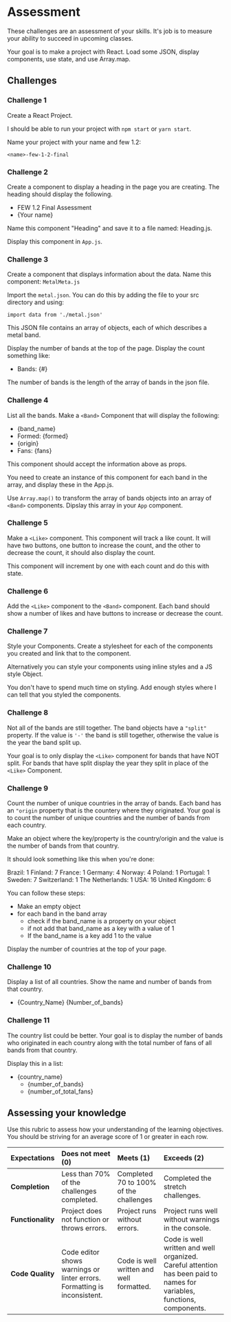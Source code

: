 # Assessment

These challenges are an assessment of your skills. It's job is to measure your ability to succeed in upcoming classes. 

Your goal is to make a project with React. Load some JSON, display components, use state, and use Array.map.

## Challenges 

### Challenge 1

Create a React Project.

I should be able to run your project with `npm start` or `yarn start`.

Name your project with your name and few 1.2:

`<name>-few-1-2-final`

### Challenge 2 

Create a component to display a heading in the page you are creating. The heading should display the following. 

- FEW 1.2 Final Assessment
- {Your name}

Name this component "Heading" and save it to a file named: Heading.js.

Display this component in `App.js`.

### Challenge 3

Create a component that displays information about the data. Name this component: `MetalMeta.js`

Import the `metal.json`. You can do this by adding the file to your src directory and using:

`import data from './metal.json'`

This JSON file contains an array of objects, each of which describes a metal band. 

Display the number of bands at the top of the page. Display the count something like:

- Bands: {#}

The number of bands is the length of the array of bands in the json file. 

### Challenge 4

List all the bands. Make a `<Band>` Component that will display the following: 

- {band_name}
- Formed: {formed}
- {origin}
- Fans: {fans}

This component should accept the information above as props.

You need to create an instance of this component for each band in the array, and display these in the App.js. 

Use `Array.map()` to transform the array of bands objects into an array of `<Band>` components. Dipslay this array in your `App` component. 

### Challenge 5

Make a `<Like>` component. This component will track a like count. It will have two buttons, one button to increase the count, and the other to decrease the count, it should also display the count.

This component will increment by one with each count and do this with state.

### Challenge 6 

Add the `<Like>` component to the `<Band>` component. Each band should show a number of likes and have buttons to increase or decrease the count. 

### Challenge 7

Style your Components. Create a stylesheet for each of the components you created and link that to the component. 

Alternatively you can style your components using inline styles and a JS style Object.

You don't have to spend much time on styling. Add enough styles where I can tell that you styled the components.

### Challenge 8

Not all of the bands are still together. The band objects have a `"split"` property. If the value is `'-'` the band is still together, otherwise the value is the year the band split up. 

Your goal is to only display the `<Like>` component for bands that have NOT split. For bands that have split display the year they split in place of the `<Like>` Component. 

### Challenge 9

Count the number of unique countries in the array of bands. Each band has an `"origin` property that is the countery where they originated. Your goal is to count the number of unique countries and the number of bands from each country. 

Make an object where the key/property is the country/origin and the value is the number of bands from that country. 

It should look something like this when you're done:

Brazil: 1
Finland: 7
France: 1
Germany: 4
Norway: 4
Poland: 1
Portugal: 1
Sweden: 7
Switzerland: 1
The Netherlands: 1
USA: 16
United Kingdom: 6

You can follow these steps: 

- Make an empty object
- for each band in the band array 
  - check if the band_name is a property on your object
  - if not add that band_name as a key with a value of 1
  - If the band_name is a key add 1 to the value

Display the number of countries at the top of your page. 

### Challenge 10 

Display a list of all countries. Show the name and number of bands from that country. 

- {Country_Name} {Number_of_bands}

### Challenge 11

The country list could be better. Your goal is to display the number of bands who originated in each country along with the total number of fans of all bands from that country.

Display this in a list:

- {country_name}
  - {number_of_bands}
  - {number_of_total_fans}

## Assessing your knowledge

Use this rubric to assess how your understanding of the learning objectives. You should be striving for an average score of 1 or greater in each row. 

| Expectations | Does not meet (0) | Meets (1) | Exceeds (2) |
|:-------------|:--------------|:-----|:---------|
| **Completion** | Less than 70% of the challenges completed. | Completed 70 to 100% of the challenges | Completed the stretch challenges. |
| **Functionality** | Project does not function or throws errors. | Project runs without errors. | Project runs well without warnings in the console. |
| **Code Quality** | Code editor shows warnings or linter errors. Formatting is inconsistent. | Code is well written and well formatted. | Code is well written and well organized. Careful attention has been paid to names for variables, functions, components. |